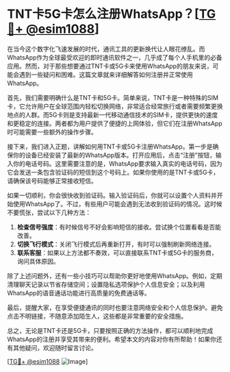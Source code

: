 # TNT卡5G卡怎么注册WhatsApp？[[TG💪+ @esim1088](https://t.me/s/esim1088)]

在当今这个数字化飞速发展的时代，通讯工具的更新换代让人眼花缭乱。而WhatsApp作为全球最受欢迎的即时通讯软件之一，几乎成了每个人手机里的必备应用。然而，对于那些想要通过TNT卡或5G卡来使用WhatsApp的朋友来说，可能会遇到一些疑问和困难。这篇文章就来详细解答如何注册并正常使用WhatsApp。

首先，我们需要明确什么是TNT卡和5G卡。简单来说，TNT卡是一种特殊的SIM卡，它允许用户在全球范围内轻松切换网络，非常适合经常旅行或者需要频繁更换地点的人群。而5G卡则是支持最新一代移动通信技术的SIM卡，提供更快的速度和更稳定的连接。两者都为用户提供了便捷的上网体验，但它们在注册WhatsApp时可能需要一些额外的操作步骤。

接下来，我们进入正题，讲解如何用TNT卡或5G卡注册WhatsApp。第一步是确保你的设备已经安装了最新的WhatsApp版本。打开应用后，点击“注册”按钮，输入你的电话号码。这里需要注意的是，WhatsApp要求输入真实的电话号码，因为它会发送一条包含验证码的短信到这个号码上。如果你使用的是TNT卡或5G卡，请确保该号码能够正常接收短信。

如果一切顺利，你会很快收到验证码。输入验证码后，你就可以设置个人资料并开始使用WhatsApp了。不过，有些用户可能会遇到无法收到验证码的情况。这时候不要慌张，尝试以下几种方法：

1. **检查信号强度**：有时候信号不好会影响短信的接收。尝试换个位置看看是否能改善。
2. **切换飞行模式**：关闭飞行模式后再重新打开，有时可以强制刷新网络连接。
3. **联系客服**：如果以上方法都不奏效，可以直接联系TNT卡或5G卡的服务商，询问具体原因。

除了上述问题外，还有一些小技巧可以帮助你更好地使用WhatsApp。例如，定期清理聊天记录以节省存储空间；设置隐私选项保护个人信息安全；以及利用WhatsApp的语音通话功能进行高质量的免费通话等。

最后，提醒大家，在享受便捷通讯的同时也要注意网络安全和个人信息保护。避免点击不明链接，不随意添加陌生人，这些都是非常重要的安全措施。

总之，无论是TNT卡还是5G卡，只要按照正确的方法操作，都可以顺利地完成WhatsApp的注册并享受其带来的便利。希望本文的内容对你有所帮助！如果你还有其他疑问，欢迎随时留言讨论。

[[TG💪+ @esim1088](https://t.me/s/esim1088) ![Image](https://i.postimg.cc/4NQfJmqS/Snipaste-2025-05-13-00-14-12.png)]